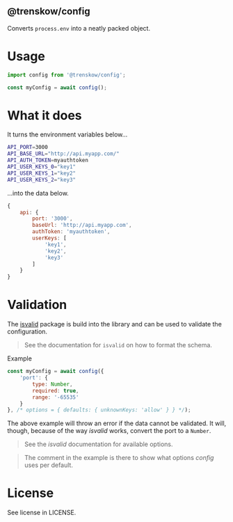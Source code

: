 @trenskow/config
----

Converts `process.env` into a neatly packed object.

# Usage

````javascript
import config from '@trenskow/config';

const myConfig = await config();
````

# What it does

It turns the environment variables below...

````bash
API_PORT=3000
API_BASE_URL="http://api.myapp.com/"
API_AUTH_TOKEN=myauthtoken
API_USER_KEYS_0="key1"
API_USER_KEYS_1="key2"
API_USER_KEYS_2="key3"
````

...into the data below.

```javascript
{
	api: {
		port: '3000',
		baseUrl: 'http://api.myapp.com',
		authToken: 'myauthtoken',
		userKeys: [
			'key1',
			'key2',
			'key3'
		]
	}
}
````

# Validation

The [isvalid](https://npmjs.org/package/isvalid) package is build into the library and can be used to validate the configuration.

> See the documentation for `isvalid` on how to format the schema.

Example

````javascript
const myConfig = await config({
	'port': {
		type: Number,
		required: true,
		range: '-65535'
	}
}, /* options = { defaults: { unknownKeys: 'allow' } } */);
````

The above example will throw an error if the data cannot be validated. It will, though, because of the way *isvalid* works, convert the port to a `Number`.

> See the *isvalid* documentation for available options.

> The comment in the example is there to show what options *config* uses per default.

# License

See license in LICENSE.

